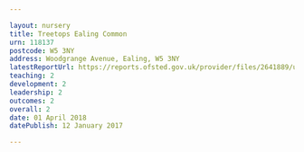 ```yaml
---

layout: nursery
title: Treetops Ealing Common
urn: 118137
postcode: W5 3NY
address: Woodgrange Avenue, Ealing, W5 3NY
latestReportUrl: https://reports.ofsted.gov.uk/provider/files/2641889/urn/118137.pdf
teaching: 2
development: 2
leadership: 2
outcomes: 2
overall: 2
date: 01 April 2018 
datePublish: 12 January 2017

---
```

